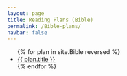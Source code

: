 ```yaml
---
layout: page
title: Reading Plans (Bible)
permalink: /Bible-plans/
navbar: false
---
```


<ul>
  {% for plan in site.Bible reversed %}
    <li><a href="{{ plan.url }}">{{ plan.title }}</a></li>
  {% endfor %}
</ul>